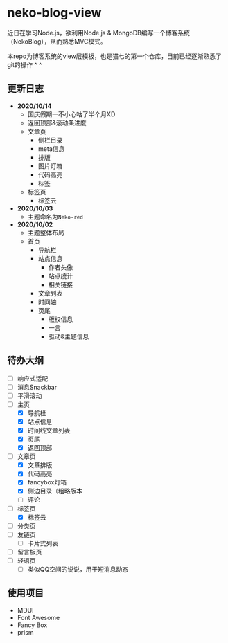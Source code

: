 # neko-blog-view
近日在学习Node.js，欲利用Node.js & MongoDB编写一个博客系统（NekoBlog），从而熟悉MVC模式。

本repo为博客系统的view层模板，也是猫七的第一个仓库，目前已经逐渐熟悉了git的操作 ^ ^

## 更新日志

- **2020/10/14**
  - 国庆假期一不小心咕了半个月XD
  - 返回顶部&滚动条进度
  - 文章页
    - 侧栏目录
    - meta信息
    - 排版
    - 图片灯箱
    - 代码高亮
    - 标签
  - 标签页
    - 标签云
- **2020/10/03**
  - 主题命名为`Neko-red`
- **2020/10/02**
  - 主题整体布局
  - 首页
    - 导航栏
    - 站点信息
      - 作者头像
      - 站点统计
      - 相关链接
    - 文章列表
    - 时间轴
    - 页尾
      - 版权信息
      - 一言
      - 驱动&主题信息

## 待办大纲

- [ ] 响应式适配
- [ ] 消息Snackbar
- [ ] 平滑滚动
- [ ] 主页
  - [x] 导航栏
  - [x] 站点信息
  - [x] 时间线文章列表
  - [x] 页尾
  - [x] 返回顶部
- [ ] 文章页
  - [x] 文章排版
  - [x] 代码高亮
  - [x] fancybox灯箱
  - [x] 侧边目录（粗略版本
  - [ ] 评论
- [ ] 标签页
  - [x] 标签云
- [ ] 分类页
- [ ] 友链页
  - [ ] 卡片式列表
- [ ] 留言板页
- [ ] 轻语页
  - [ ] 类似QQ空间的说说，用于短消息动态

## 使用项目

- MDUI
- Font Awesome
- Fancy Box
- prism